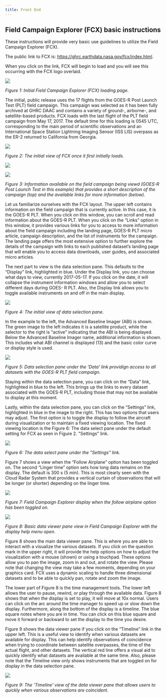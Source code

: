 ```yaml
---
title: Front End
---
```


## Field Campaign Explorer (FCX) basic instructions

These instructions will provide very basic use guidelines to utilize the Field Campaign Explorer (FCX).

The public link to FCX is: https://ghrc.earthdata.nasa.gov/fcx/index.html.

When you click on the link, FCX will begin to load and you will see this occurring with the FCX logo overlaid.

<img
  src="../static/img/frontend/fcx-overview-homepage.png"
/>

*Figure 1: Initial Field Campaign Explorer (FCX) loading page.*

The initial, public release uses the 17 flights from the GOES-R Post Launch Test (PLT) field campaign. This
campaign was selected as it has been fully archived at GHRC DAAC and contains a variety of ground-,
airborne-, and satellite-based products. FCX loads with the last flight of the PLT field campaign from May 17,
2017. The default time for this loading is 0545 UTC, corresponding to the main period of scientific observations
and an International Space Station Lightning Imaging Sensor (ISS LIS) overpass as the ER-2 returned to
California from Georgia.


<img
  src="../static/img/frontend/fcx-initial-load.png"
/>

*Figure 2: The initial view of FCX once it first initially loads.*


<div
  class="side-by-side"
>

<div
  class='first'
>

  <img
    src="../static/img/frontend/GOES-R-A.png"
  /> 

  <img
    src="../static/img/frontend/GOES-R-B.png"
  /> 

  *Figure 3: Information available on the field campaign being viewd (GOES-R Post Launch Test in this example) that provides a short description of the campaign (top) and the available links for more information (below).*

</div>

  <div
    class='second'
  >
  <p>
  Let us familiarize ourselves with the FCX layout. The upper left contains information on the field campaign that is currently active. In this case, it is the GOES-R PLT. When you click on this window, you can scroll and read information about the GOES-R PLT. When you click on the “Links” option in this window, it provides various links for you to access to more information about the field campaign including the landing page, GOES-R PLT micro article, campaign description, and the list of instruments for the campaign. The landing page offers the most extensive option to further explore the details of the campaign with links to each published dataset’s landing page that will enable you to access data downloads, user guides, and associated micro articles.

  </p>

<div
  class="side-by-side"
>

<div
  class='first'
>

<p>
The next part to view is the data selection pane. This defaults to the “Display” link, highlighted in blue. Under the Display link, you can choose what days to view, currently 2017-05-17. If you click on the date, it will collapse the instrument information windows  and allow you to select different days during GOES- R PLT. Also, the Display link allows you to toggle  available instruments on and off in the main display.
</p>

</div>

<div
  class='second'
>

  <img
    src="../static/img/frontend/data-selection-pane-initial.png"
  />  

  *Figure 4: The initial view of data selection pane.*

</div>

</div>

  
</div>

</div>

In the example to the left, the Advanced Baseline Imager (ABI) is shown. The green image to the left indicates it is a satellite product, while the selector to the right is “active” indicating that the ABI is being displayed. Below the Advanced Baseline Imager name, additional information is shown. This includes what ABI channel is displayed (13) and the basic color curve or display style is used.


<div
  class="side-by-side"
>

<div
  class="first"
>
  <img
  src="../static/img/frontend/GOES-R-Data-Selection-Pane.png"
  />

  *Figure 5: Data selection pane under
  the 'Data' link providign access to all
  datasets with the GOES-R PLT field
  campaign.*
  </div>

<div
  class="second"
>
<p>
Staying within the data selection pane, you can click on the “Data” link,
highlighted in blue to the left. This brings up the links to every dataset associated
with the GOES-R PLT, including those that may not be available to display at
this moment.
</p>

<div
class="side-by-side"
>

<div
  class="first"
>
  <p>
  Lastly, within the data selection pane, you can click on the “Settings” link, highlighted in blue in the image to the right. This has two options that users may adjust. The first option is to toggle the display to follow the aircraft during visualization or to maintain a fixed viewing location. The fixed viewing location is the Figure 6: The data select pane under the default setting for FCX as seen in Figure 2. "Settings" link.
  </p>
</div>

<div
  class="second"
>
<img
  src="../static/img/frontend/GOES-R-Settings.png"
/>

*Figure 6: The data select pane under the "Settings" link.*
</div>

</div>

  
</div>

<p>
Figure 7 shows a view when the “Follow Airplane” option has been toggled on. The second “Linger time” option sets how long data remains on the display. The default is 300 s (5 min). This is most clearly seen with the Cloud Radar System that provides a vertical curtain of observations that will be longer (or shorter) depending on the linger time.
</p>

</div>


<img
  src='../static/img/frontend/FCX-follow-airplane-option.png'
/>

*Figure 7: Field Campaign Explorer display when the follow airplane option has been toggled on.*


<img
  src='../static/img/frontend/FCX-basic-data-view-pane.png'
/>

*Figure 8: Basic data viewer pane view in Field Campaign Explorer with the display help menu open.*

<p>
Figure 8 shows the main data viewer pane. This is where you are able to interact with a visualize the various datasets. If you click on the question mark in the upper right, it will provide the help options on how to adjust the visualization with a mouse (shown) or using a touchpad. These options allow you to pan the image, zoom in and out, and rotate the view. Please note that changing the view may take a few moments, depending on your graphics card. FCX uses a dynamic scaling to handle three dimensional datasets and to be able to quickly pan, rotate and zoom the image.
</p>

<p>
The lower part of Figure 8 is the time management tools. The lower left allows the user to pause, rewind, or play through the available data. Figure 8 shows that when the display is set to play, it will move at 10x normal. Users can click on the arc around the time manager to speed up or slow down the display. Furthermore, along the bottom of the display is a timeline. The blue square notes where you are in time. You can click on this blue square and move it forward or backward to set the display to the time you desire. 
</p>

<p>
Figure 9 shows the data viewer pane if you click on the “Timeline” link in the upper left. This is a useful view to identify when various datasets are available for display. This can help identify observations of coincidence when trying to coordinate between satellite overpasses, the time of the actual flight, and other datasets. The vertical red line offers a visual aid to quickly identify what datasets are available at the same time. Also, please note that the Timeline view only shows instruments that are toggled on for display in the data selection pane.
</p>

<img
  src='../static/img/frontend/FCX-timeline-view.png'
/>

*Figure 9: The 'Timeline' view of the data viewer pane that allows users to quickly when various observations are coincident.*